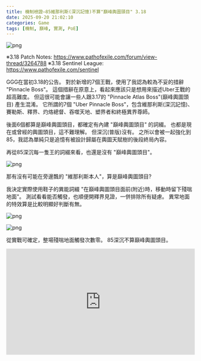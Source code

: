 ```yaml
---
title: 機制檢證–85維那利斯(深沉記憶)不算"巔峰輿圖頭目" 3.18
date: 2025-09-20 21:02:10
categories: Game
tags: [機制, 巔峰, 實測, PoE]
---
```

![png](https://live.staticflickr.com/65535/53558816043_c4c015ec96_o.png)

※3.18 Patch Notes: https://www.pathofexile.com/forum/view-thread/3264788
※3.18 Sentinel League: https://www.pathofexile.com/sentinel

GGG在當初3.18的公告。
對於新增的7個王戰，使用了我認為較為不妥的措辭 "Pinnacle Boss"。
這個措辭在原意上，看起來應該只是想用來描述Uber王戰的超高難度。
但這很可能會讓一些人跟3.17的 "Pinnacle Atlas Boss"(巔峰輿圖頭目) 產生混淆。
它所謂的7個 "Uber Pinnacle Boss"，包含維那利斯(深沉記憶)、賽勒斯、釋界、灼烙總督、吞噬天地、塑界者和終極異界尊師。

後面6個都算是巔峰輿圖頭目，都確定有內建 "巔峰輿圖頭目" 的詞綴。
也都是現在或曾經的輿圖頭目，這不難理解。
但深沉(普版)沒有。
之所以會被一起強化到85，我認為單純只是追憶有被設計歸屬在輿圖天賦樹的後段終局內容。

再從85深沉每一隻王的詞綴來看，也還是沒有 "巔峰輿圖頭目"。

![png](https://live.staticflickr.com/65535/53558619416_d2dd5d9841_o.png)

那有沒有可能在旁邊飄的 "維那利斯本人"，算是巔峰輿圖頭目?

我決定實際使用鞋子的異能詞綴 "在巔峰輿圖頭目面前(附近)時，移動時留下殘喘地面"。
測試看看能否觸發，也順便開釋界見證，一併排除所有疑慮。
異常地面的特效算是比較明顯好判斷有無。

![png](https://live.staticflickr.com/65535/53557763452_5621f30507_o.png)

![png](https://live.staticflickr.com/65535/53558819363_914eb35d6b_o.png)

從實戰可確定，整場殘喘地面觸發次數零。
85深沉不算巔峰輿圖頭目。

<div style="position: relative; padding-bottom: 56.25%; height: 0; overflow: hidden; max-width: 100%;">
  <iframe
      src="https://www.youtube.com/embed/l-ATAOz0ejo"
      style="position: absolute; top: 0; left: 0; width: 100%; height: 100%;"
      frameborder="0"
      allowfullscreen>
  </iframe>
</div>